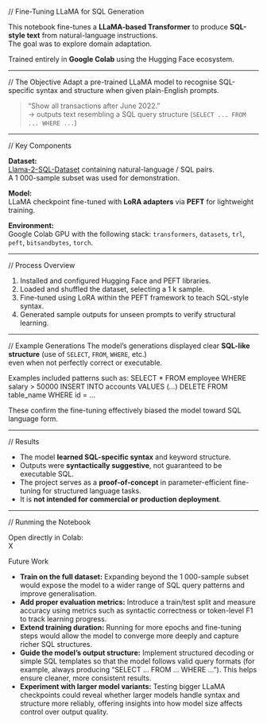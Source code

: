 // Fine-Tuning LLaMA for SQL Generation

This notebook fine-tunes a **LLaMA-based Transformer** to produce **SQL-style text** from natural-language instructions.  
The goal was to explore domain adaptation.

Trained entirely in **Google Colab** using the Hugging Face ecosystem.

---

// The Objective
Adapt a pre-trained LLaMA model to recognise SQL-specific syntax and structure when given plain-English prompts.

>  “Show all transactions after June 2022.”  
>  → outputs text resembling a SQL query structure (`SELECT ... FROM ... WHERE ...`)

---

// Key Components

**Dataset:**  
[Llama-2-SQL-Dataset](https://huggingface.co/datasets/ChrisHayduk/Llama-2-SQL-Dataset) containing natural-language / SQL pairs.  
A 1 000-sample subset was used for demonstration.

**Model:**  
LLaMA checkpoint fine-tuned with **LoRA adapters** via **PEFT** for lightweight training.

**Environment:**  
Google Colab GPU with the following stack:
`transformers`, `datasets`, `trl`, `peft`, `bitsandbytes`, `torch`.

---

// Process Overview
1. Installed and configured Hugging Face and PEFT libraries.  
2. Loaded and shuffled the dataset, selecting a 1 k sample.  
3. Fine-tuned using LoRA within the PEFT framework to teach SQL-style syntax.  
4. Generated sample outputs for unseen prompts to verify structural learning.

---

//  Example Generations
The model’s generations displayed clear **SQL-like structure** (use of `SELECT`, `FROM`, `WHERE`, etc.)  
even when not perfectly correct or executable.

Examples included patterns such as:
SELECT * FROM employee WHERE salary > 50000
INSERT INTO accounts VALUES (...)
DELETE FROM table_name WHERE id = ...

These confirm the fine-tuning effectively biased the model toward SQL language form.

---

//  Results
- The model **learned SQL-specific syntax** and keyword structure.  
- Outputs were **syntactically suggestive**, not guaranteed to be executable SQL.  
- The project serves as a **proof-of-concept** in parameter-efficient fine-tuning for structured language tasks.  
- It is **not intended for commercial or production deployment**.

---

// Runming the Notebook

Open directly in Colab:  
X

 Future Work
- **Train on the full dataset:** Expanding beyond the 1 000-sample subset would expose the model to a wider range of SQL query patterns and improve generalisation.  
- **Add proper evaluation metrics:** Introduce a train/test split and measure accuracy using metrics such as syntactic correctness or token-level F1 to track learning progress.  
- **Extend training duration:** Running for more epochs and fine-tuning steps would allow the model to converge more deeply and capture richer SQL structures.  
- **Guide the model’s output structure:** Implement structured decoding or simple SQL templates so that the model follows valid query formats (for example, always producing “SELECT … FROM … WHERE …”). This helps ensure cleaner, more consistent results.  
- **Experiment with larger model variants:** Testing bigger LLaMA checkpoints could reveal whether larger models handle syntax and structure more reliably, offering insights into how model size affects control over output quality.


